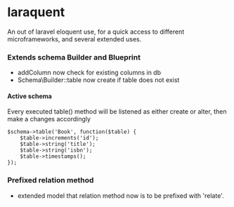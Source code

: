 # laraquent
An out of laravel eloquent use, for a quick access to different microframeworks, and several extended uses.

### Extends schema Builder and Blueprint
- addColumn now check for existing columns in db
- Schema\Builder::table now create if table does not exist

#### Active schema
Every executed table() method will be listened as either create or alter, then make a changes accordingly
```
$schema->table('Book', function($table) {
    $table->increments('id');
    $table->string('title');
    $table->string('isbn');
    $table->timestamps();
});
```

### Prefixed relation method
- extended model that relation method now is to be prefixed with 'relate'.

